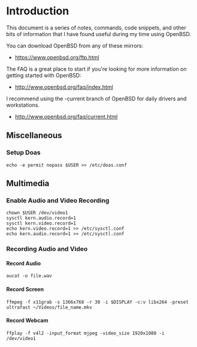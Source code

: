 # Introduction
This document is a series of notes, commands, code snippets, and other bits of information that I have found useful during my time using OpenBSD.

You can download OpenBSD from any of these mirrors:
- https://www.openbsd.org/ftp.html

The FAQ is a great place to start if you're looking for more information on getting started with OpenBSD:
- http://www.openbsd.org/faq/index.html

I recommend using the -current branch of OpenBSD for daily drivers and workstations.
- http://www.openbsd.org/faq/current.html

## Miscellaneous

### Setup Doas
```
echo -e permit nopass $USER >> /etc/doas.conf
```

## Multimedia

### Enable Audio and Video Recording
```
chown $USER /dev/video1
sysctl kern.audio.record=1
sysctl kern.video.record=1
echo kern.video.record=1 >> /etc/sysctl.conf
echo kern.audio.record=1 >> /etc/sysctl.conf
```

### Recording Audio and Video

#### Record Audio
```
aucat -o file.wav
```

#### Record Screen
```
ffmpeg -f x11grab -s 1366x768 -r 30 -i $DISPLAY -c:v libx264 -preset ultrafast ~/Videos/file_name.mkv
```

#### Record Webcam
```
ffplay -f v4l2 -input_format mjpeg -video_size 1920x1080 -i /dev/video1
```
